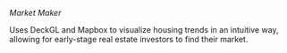 *Market Maker*

Uses DeckGL and Mapbox to visualize housing trends in an intuitive way, allowing for early-stage real estate investors to find their market. 
